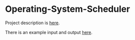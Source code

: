 # Operating-System-Scheduler

Project description is [here](https://github.com/muhammed-kaya-2016400234/Operating-System-Scheduler/blob/master/CMPE322-Project1_definition.pdf).

There is an example input and output [here](https://github.com/muhammed-kaya-2016400234/Operating-System-Scheduler/tree/master/test5).
